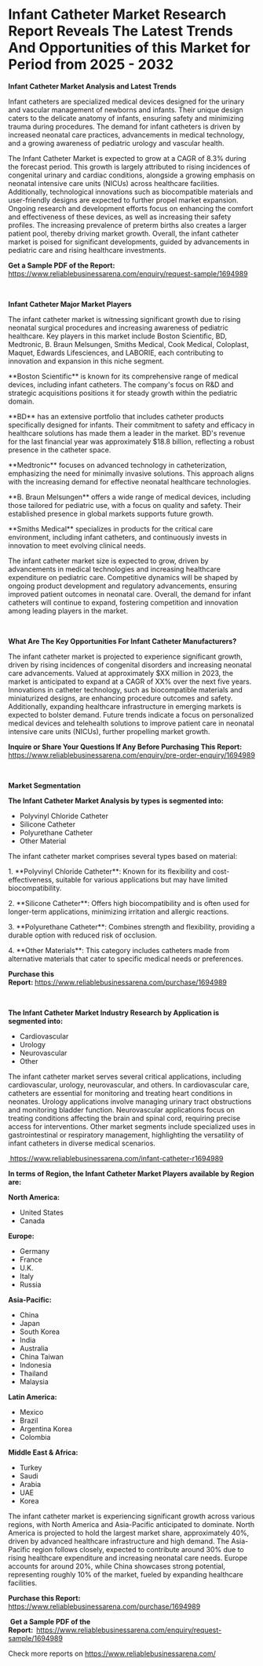 <p><h1>Infant Catheter Market Research Report Reveals The Latest Trends And Opportunities of this Market for Period from 2025 - 2032</h1></p><p><strong>Infant Catheter Market Analysis and Latest Trends</strong></p>
<p><p>Infant catheters are specialized medical devices designed for the urinary and vascular management of newborns and infants. Their unique design caters to the delicate anatomy of infants, ensuring safety and minimizing trauma during procedures. The demand for infant catheters is driven by increased neonatal care practices, advancements in medical technology, and a growing awareness of pediatric urology and vascular health.</p><p>The Infant Catheter Market is expected to grow at a CAGR of 8.3% during the forecast period. This growth is largely attributed to rising incidences of congenital urinary and cardiac conditions, alongside a growing emphasis on neonatal intensive care units (NICUs) across healthcare facilities. Additionally, technological innovations such as biocompatible materials and user-friendly designs are expected to further propel market expansion. Ongoing research and development efforts focus on enhancing the comfort and effectiveness of these devices, as well as increasing their safety profiles. The increasing prevalence of preterm births also creates a larger patient pool, thereby driving market growth. Overall, the infant catheter market is poised for significant developments, guided by advancements in pediatric care and rising healthcare investments.</p></p>
<p><strong>Get a Sample PDF of the Report:&nbsp;</strong> <a href="https://www.reliablebusinessarena.com/enquiry/request-sample/1694989?utm_campaign=2640&utm_medium=2&utm_source=Github&utm_content=ia&utm_term=03032025&utm_id=infant-catheter">https://www.reliablebusinessarena.com/enquiry/request-sample/1694989</a></p>
<p>&nbsp;</p>
<p><strong>Infant Catheter Major Market Players</strong></p>
<p><p>The infant catheter market is witnessing significant growth due to rising neonatal surgical procedures and increasing awareness of pediatric healthcare. Key players in this market include Boston Scientific, BD, Medtronic, B. Braun Melsungen, Smiths Medical, Cook Medical, Coloplast, Maquet, Edwards Lifesciences, and LABORIE, each contributing to innovation and expansion in this niche segment.</p><p>**Boston Scientific** is known for its comprehensive range of medical devices, including infant catheters. The company's focus on R&D and strategic acquisitions positions it for steady growth within the pediatric domain. </p><p>**BD** has an extensive portfolio that includes catheter products specifically designed for infants. Their commitment to safety and efficacy in healthcare solutions has made them a leader in the market. BD's revenue for the last financial year was approximately $18.8 billion, reflecting a robust presence in the catheter space.</p><p>**Medtronic** focuses on advanced technology in catheterization, emphasizing the need for minimally invasive solutions. This approach aligns with the increasing demand for effective neonatal healthcare technologies.</p><p>**B. Braun Melsungen** offers a wide range of medical devices, including those tailored for pediatric use, with a focus on quality and safety. Their established presence in global markets supports future growth.</p><p>**Smiths Medical** specializes in products for the critical care environment, including infant catheters, and continuously invests in innovation to meet evolving clinical needs.</p><p>The infant catheter market size is expected to grow, driven by advancements in medical technologies and increasing healthcare expenditure on pediatric care. Competitive dynamics will be shaped by ongoing product development and regulatory advancements, ensuring improved patient outcomes in neonatal care. Overall, the demand for infant catheters will continue to expand, fostering competition and innovation among leading players in the market.</p></p>
<p>&nbsp;</p>
<p><strong>What Are The Key Opportunities For Infant Catheter Manufacturers?</strong></p>
<p><p>The infant catheter market is projected to experience significant growth, driven by rising incidences of congenital disorders and increasing neonatal care advancements. Valued at approximately $XX million in 2023, the market is anticipated to expand at a CAGR of XX% over the next five years. Innovations in catheter technology, such as biocompatible materials and miniaturized designs, are enhancing procedure outcomes and safety. Additionally, expanding healthcare infrastructure in emerging markets is expected to bolster demand. Future trends indicate a focus on personalized medical devices and telehealth solutions to improve patient care in neonatal intensive care units (NICUs), further propelling market growth.</p></p>
<p><strong>Inquire or Share Your Questions If Any Before Purchasing This Report:</strong> <a href="https://www.reliablebusinessarena.com/enquiry/pre-order-enquiry/1694989?utm_campaign=2640&utm_medium=2&utm_source=Github&utm_content=ia&utm_term=03032025&utm_id=infant-catheter">https://www.reliablebusinessarena.com/enquiry/pre-order-enquiry/1694989</a></p>
<p>&nbsp;</p>
<p><strong>Market Segmentation</strong></p>
<p><strong>The Infant Catheter Market Analysis by types is segmented into:</strong></p>
<p><ul><li>Polyvinyl Chloride Catheter</li><li>Silicone Catheter</li><li>Polyurethane Catheter</li><li>Other Material</li></ul></p>
<p><p>The infant catheter market comprises several types based on material: </p><p>1. **Polyvinyl Chloride Catheter**: Known for its flexibility and cost-effectiveness, suitable for various applications but may have limited biocompatibility.</p><p>2. **Silicone Catheter**: Offers high biocompatibility and is often used for longer-term applications, minimizing irritation and allergic reactions.</p><p>3. **Polyurethane Catheter**: Combines strength and flexibility, providing a durable option with reduced risk of occlusion.</p><p>4. **Other Materials**: This category includes catheters made from alternative materials that cater to specific medical needs or preferences.</p></p>
<p><strong>Purchase this Report:&nbsp;</strong><a href="https://www.reliablebusinessarena.com/purchase/1694989?utm_campaign=2640&utm_medium=2&utm_source=Github&utm_content=ia&utm_term=03032025&utm_id=infant-catheter">https://www.reliablebusinessarena.com/purchase/1694989</a></p>
<p>&nbsp;</p>
<p><strong>The Infant Catheter Market Industry Research by Application is segmented into:</strong></p>
<p><ul><li>Cardiovascular</li><li>Urology</li><li>Neurovascular</li><li>Other</li></ul></p>
<p><p>The infant catheter market serves several critical applications, including cardiovascular, urology, neurovascular, and others. In cardiovascular care, catheters are essential for monitoring and treating heart conditions in neonates. Urology applications involve managing urinary tract obstructions and monitoring bladder function. Neurovascular applications focus on treating conditions affecting the brain and spinal cord, requiring precise access for interventions. Other market segments include specialized uses in gastrointestinal or respiratory management, highlighting the versatility of infant catheters in diverse medical scenarios.</p></p>
<p><a href="https://www.reliablebusinessarena.com/infant-catheter-r1694989?utm_campaign=2640&utm_medium=2&utm_source=Github&utm_content=ia&utm_term=03032025&utm_id=infant-catheter">&nbsp;https://www.reliablebusinessarena.com/infant-catheter-r1694989</a></p>
<p><strong>In terms of Region, the Infant Catheter Market Players available by Region are:</strong></p>
<p>
    <p> <strong> North America: </strong>
        <ul>
            <li>United States</li>
            <li>Canada</li>
        </ul>
        </p> 
    <p> <strong> Europe: </strong>
        <ul>
            <li>Germany</li>
            <li>France</li>
            <li>U.K.</li>
            <li>Italy</li>
            <li>Russia</li>
        </ul>
        </p> 
    <p> <strong> Asia-Pacific: </strong>
        <ul>
            <li>China</li>
            <li>Japan</li>
            <li>South Korea</li>
            <li>India</li>
            <li>Australia</li>
            <li>China Taiwan</li>
            <li>Indonesia</li>
            <li>Thailand</li>
            <li>Malaysia</li>
        </ul>
        </p> 
    <p> <strong> Latin America: </strong>
        <ul>
            <li>Mexico</li>
            <li>Brazil</li>
            <li>Argentina Korea</li>
            <li>Colombia</li>
        </ul>
        </p> 
    <p> <strong> Middle East & Africa: </strong>
        <ul>
            <li>Turkey</li>
            <li>Saudi</li>
            <li>Arabia</li>
            <li>UAE</li>
            <li>Korea</li>
        </ul>
    </p>
    </p>
<p><p>The infant catheter market is experiencing significant growth across various regions, with North America and Asia-Pacific anticipated to dominate. North America is projected to hold the largest market share, approximately 40%, driven by advanced healthcare infrastructure and high demand. The Asia-Pacific region follows closely, expected to contribute around 30% due to rising healthcare expenditure and increasing neonatal care needs. Europe accounts for around 20%, while China showcases strong potential, representing roughly 10% of the market, fueled by expanding healthcare facilities.</p></p>
<p><strong>Purchase this Report: </strong><a href="https://www.reliablebusinessarena.com/purchase/1694989?utm_campaign=2640&utm_medium=2&utm_source=Github&utm_content=ia&utm_term=03032025&utm_id=infant-catheter">https://www.reliablebusinessarena.com/purchase/1694989</a></p>
<p>&nbsp;<strong>Get a Sample PDF of the Report:&nbsp;&nbsp;</strong><a href="https://www.reliablebusinessarena.com/enquiry/request-sample/1694989?utm_campaign=2640&utm_medium=2&utm_source=Github&utm_content=ia&utm_term=03032025&utm_id=infant-catheter">https://www.reliablebusinessarena.com/enquiry/request-sample/1694989</a></p>
<p><strong></strong></p>
<p>Check more reports on <a href="https://www.reliablebusinessarena.com/?utm_campaign=2640&utm_medium=2&utm_source=Github&utm_content=ia&utm_term=03032025&utm_id=infant-catheter">https://www.reliablebusinessarena.com/</a></p>